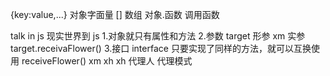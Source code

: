 {key:value,...} 对象字面量
[] 数组
对象.函数  调用函数

talk in js
现实世界到 js
1.对象就只有属性和方法
2.参数 target 形参   xm 实参
target.receivaFlower()
3.接口 interface
只要实现了同样的方法，就可以互换使用  receiveFlower()  xm xh
xh 代理人 代理模式
